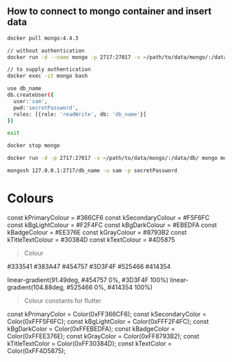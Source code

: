 ## How to connect to mongo container and insert data

```bash
docker pull mongo:4.4.3

// without authentication
docker run -d --name mongo -p 2717:27017 -v ~/path/to/data/mongo/:/data/db/ mongo:4.4.3

// to supply authentication
docker exec -it mongo bash

use db_name
db.createUser({
  user:'sam',
  pwd:'secretPassword',
  roles: [{role: 'readWrite', db: 'db_name'}]
})

exit

docker stop mongo

docker run -d -p 2717:27017 -v ~/path/to/data/mongo/:/data/db/ mongo mongod --auth

mongosh 127.0.0.1:2717/db_name -u sam -p secretPassword
```

# Colours

const kPrimaryColour = #366CF6
const kSecondaryColour = #F5F6FC
const kBgLightColour = #F2F4FC
const kBgDarkColour = #EBEDFA
const kBadgeColour = #EE376E
const kGrayColour = #8793B2
const kTitleTextColour = #30384D
const kTextColour = #4D5875

> Colour

#333541
#383A47
#454757
#3D3F4F
#525466
#414354

linear-gradient(91.49deg, #454757 0%, #3D3F4F 100%)
linear-gradient(104.88deg, #525466 0%, #414354 100%)

> Colour constants for flutter

const kPrimaryColor = Color(0xFF366CF6);
const kSecondaryColor = Color(0xFFF5F6FC);
const kBgLightColor = Color(0xFFF2F4FC);
const kBgDarkColor = Color(0xFFEBEDFA);
const kBadgeColor = Color(0xFFEE376E);
const kGrayColor = Color(0xFF8793B2);
const kTitleTextColor = Color(0xFF30384D);
const kTextColor = Color(0xFF4D5875);
